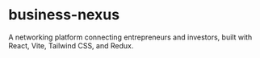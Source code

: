 # business-nexus
A networking platform connecting entrepreneurs and investors, built with React, Vite, Tailwind CSS, and Redux.
